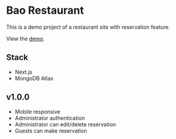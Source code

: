 # Bao Restaurant

This is a demo project of a restaurant site with reservation feature.

View the [demo](https://next-restaurant-eight.vercel.app/).

## Stack
- Next.js
- MongoDB Atlas

## v1.0.0
- Mobile responsive
- Administrator authentication
- Administrator can edit/delete reservation
- Guests can make reservation